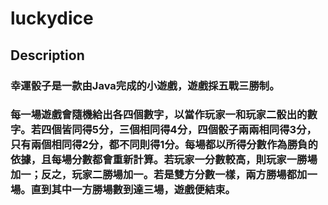 # luckydice
## Description
### 幸運骰子是一款由Java完成的小遊戲，遊戲採五戰三勝制。  
### 每一場遊戲會隨機給出各四個數字，以當作玩家一和玩家二骰出的數字。若四個皆同得5分，三個相同得4分，四個骰子兩兩相同得3分，只有兩個相同得2分，都不同則得1分。每場都以所得分數作為勝負的依據，且每場分數都會重新計算。若玩家一分數較高，則玩家一勝場加一；反之，玩家二勝場加一。若是雙方分數一樣，兩方勝場都加一場。直到其中一方勝場數到達三場，遊戲便結束。
